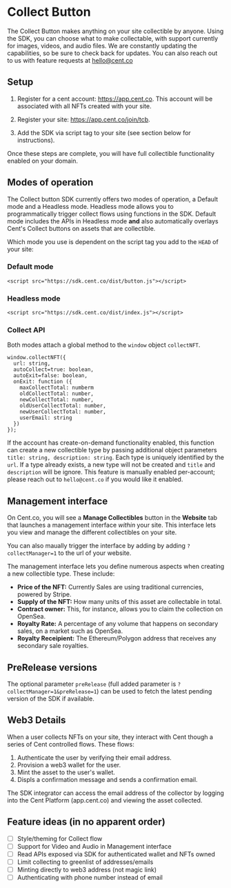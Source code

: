 # Collect Button

The Collect Button makes anything on your site collectible by anyone. Using the SDK, you can choose what to make collectable, with support currently for images, videos, and audio files. We are constantly updating the capabilities, so be sure to check back for updates. You can also reach out to us with feature requests at hello@cent.co

## Setup
1. Register for a cent account: https://app.cent.co. This account will be associated with all NFTs created with your site.

2. Register your site: https://app.cent.co/join/tcb.

3. Add the SDK via script tag to your site (see section below for instructions).

Once these steps are complete, you will have full collectible functionality enabled on your domain.

## Modes of operation

The Collect button SDK currently offers two modes of operation, a Default mode and a Headless mode. Headless mode allows you to programmatically trigger collect flows using functions in the SDK. Default mode includes the APIs in Headless mode **and** also automatically overlays Cent's Collect buttons on assets that are collectible.

Which mode you use is dependent on the script tag you add to the `HEAD` of your site:

### Default mode

```
<script src="https://sdk.cent.co/dist/button.js"></script>
```

### Headless mode

```
<script src="https://sdk.cent.co/dist/index.js"></script>
```

### Collect API

Both modes attach a global method to the `window` object `collectNFT`.

```
window.collectNFT({
  url: string,
  autoCollect=true: boolean,
  autoExit=false: boolean,
  onExit: function ({
    maxCollectTotal: numberm
    oldCollectTotal: number,
    newCollectTotal: number,
    oldUserCollectTotal: number,
    newUserCollectTotal: number,
    userEmail: string
  })
});
```

If the account has create-on-demand functionality enabled, this function can create a new collectible type by passing additional object parameters `title: string, description: string`. Each type is uniquely identified by the `url`. If a type already exists, a new type will not be created and `title` and `description` will be ignore. This feature is manually enabled per-account; please reach out to `hello@cent.co` if you would like it enabled.

## Management interface

On Cent.co, you will see a **Manage Collectibles** button in the **Website** tab that launches a management interface _within_ your site. This interface lets you view and manage the different collectibles on your site.

You can also maually trigger the interface by adding by adding `?collectManager=1` to the url of your website.

The management interface lets you define numerous aspects when creating a new collectible type. These include:

- **Price of the NFT:** Currently Sales are using traditional currencies, powered by Stripe.
- **Supply of the NFT:** How many units of this asset are collectable in total.
- **Contract owner:** This, for instance, allows you to claim the collection on OpenSea.
- **Royalty Rate:** A percentage of any volume that happens on secondary sales, on a market such as OpenSea.
- **Royalty Receipient:** The Ethereum/Polygon address that receives any secondary sale royalties.


## PreRelease versions

The optional parameter `preRelease` (full added parameter is `?collectManager=1&preRelease=1`) can be used to fetch the latest pending version of the SDK if available.

## Web3 Details

When a user collects NFTs on your site, they interact with Cent though a series of Cent controlled flows. These flows:

1. Authenticate the user by verifying their email address.
2. Provision a web3 wallet for the user.
3. Mint the asset to the user's wallet.
4. Displs a confirmation message and sends a confirmation email.

The SDK integrator can access the email address of the collector by logging into the Cent Platform (app.cent.co) and viewing the asset collected.

## Feature ideas (in no apparent order)
- [ ] Style/theming for Collect flow
- [ ] Support for Video and Audio in Management interface
- [ ] Read APIs exposed via SDK for authenticated wallet and NFTs owned
- [ ] Limit collecting to greenlist of addresses/emails
- [ ] Minting directly to web3 address (not magic link)
- [ ] Authenticating with phone number instead of email
